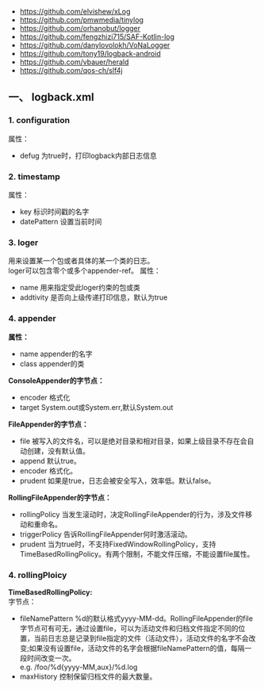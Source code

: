 * https://github.com/elvishew/xLog
* https://github.com/pmwmedia/tinylog
* https://github.com/orhanobut/logger
* https://github.com/fengzhizi715/SAF-Kotlin-log
* https://github.com/danylovolokh/VoNaLogger
* https://github.com/tony19/logback-android
* https://github.com/vbauer/herald
* https://github.com/qos-ch/slf4j

## 一、 logback.xml
### 1. configuration
属性：  
* defug 为true时，打印logback内部日志信息  
### 2. timestamp
属性：  
* key 标识时间戳的名字  
* datePattern 设置当前时间  
### 3. loger
用来设置某一个包或者具体的某一个类的日志。  
loger可以包含零个或多个appender-ref。
属性：  
* name 用来指定受此loger约束的包或类  
* addtivity 是否向上级传递打印信息，默认为true  
### 4. appender
**属性：**  
* name appender的名字  
* class appender的类  

**ConsoleAppender的字节点：**  
* encoder 格式化  
* target System.out或System.err,默认System.out  

**FileAppender的字节点：**  
* file 被写入的文件名，可以是绝对目录和相对目录，如果上级目录不存在会自动创建，没有默认值。  
* append 默认true。
* encoder 格式化。
* prudent 如果是true，日志会被安全写入，效率低。默认false。

**RollingFileAppender的字节点：**  
* rollingPolicy 当发生滚动时，决定RollingFileAppender的行为，涉及文件移动和重命名。  
* triggerPolicy 告诉RollingFileAppender何时激活滚动。  
* prudent 当为true时，不支持FixedWindowRollingPolicy，支持TimeBasedRollingPolicy。有两个限制，不能文件压缩，不能设置file属性。

### 4. rollingPloicy
**TimeBasedRollingPolicy:**  
字节点：  
* fileNamePattern %d的默认格式yyyy-MM-dd。RollingFileAppender的file字节点可有可无，通过设置file，可以为活动文件和归档文件指定不同的位置，当前日志总是记录到file指定的文件（活动文件），活动文件的名字不会改变;如果没有设置file，活动文件的名字会根据fileNamePattern的值，每隔一段时间改变一次。  
   e.g. /foo/%d{yyyy-MM,aux}/%d.log
* maxHistory 控制保留归档文件的最大数量。  

